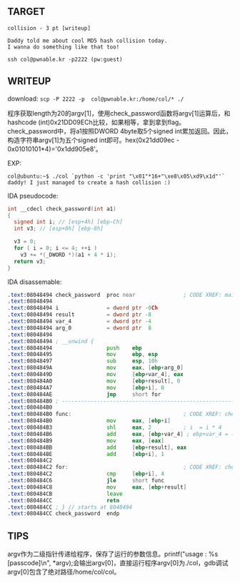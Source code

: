 ## TARGET
```
collision - 3 pt [writeup] 

Daddy told me about cool MD5 hash collision today.
I wanna do something like that too!

ssh col@pwnable.kr -p2222 (pw:guest)
```

## WRITEUP
download:
`scp -P 2222 -p  col@pwnable.kr:/home/col/* ./`

程序获取length为20的argv[1]，使用check_password函数将argv[1]运算后，和hashcode (int)0x21DD09ECh比较，如果相等，拿到拿到flag。check_password中，将a1按照DWORD 4byte取5个signed int累加返回。因此，构造字符串argv[1]为五个signed int即可。hex(0x21dd09ec - 0x01010101*4)='0x1dd905e8'。

EXP: 
```
col@ubuntu:~$ ./col `python -c 'print "\x01"*16+"\xe8\x05\xd9\x1d"'`
daddy! I just managed to create a hash collision :)
```

IDA pseudocode:
```c
int __cdecl check_password(int a1)
{
  signed int i; // [esp+4h] [ebp-Ch]
  int v3; // [esp+8h] [ebp-8h]

  v3 = 0;
  for ( i = 0; i <= 4; ++i )
    v3 += *(_DWORD *)(a1 + 4 * i);
  return v3;
}
```

IDA disassemable:
```asm
.text:08048494 check_password  proc near               ; CODE XREF: main+92↓p
.text:08048494
.text:08048494 i               = dword ptr -0Ch
.text:08048494 result          = dword ptr -8
.text:08048494 var_4           = dword ptr -4
.text:08048494 arg_0           = dword ptr  8
.text:08048494
.text:08048494 ; __unwind {
.text:08048494                 push    ebp
.text:08048495                 mov     ebp, esp
.text:08048497                 sub     esp, 10h
.text:0804849A                 mov     eax, [ebp+arg_0]
.text:0804849D                 mov     [ebp+var_4], eax
.text:080484A0                 mov     [ebp+result], 0
.text:080484A7                 mov     [ebp+i], 0
.text:080484AE                 jmp     short for
.text:080484B0 ; ---------------------------------------------------------------------------
.text:080484B0
.text:080484B0 func:                                   ; CODE XREF: check_password+32↓j
.text:080484B0                 mov     eax, [ebp+i]
.text:080484B3                 shl     eax, 2          ; i  = i * 4
.text:080484B6                 add     eax, [ebp+var_4] ; ebp+var_4 = (char *)&argv[1]
.text:080484B9                 mov     eax, [eax]
.text:080484BB                 add     [ebp+result], eax
.text:080484BE                 add     [ebp+i], 1
.text:080484C2
.text:080484C2 for:                                    ; CODE XREF: check_password+1A↑j
.text:080484C2                 cmp     [ebp+i], 4
.text:080484C6                 jle     short func
.text:080484C8                 mov     eax, [ebp+result]
.text:080484CB                 leave
.text:080484CC                 retn
.text:080484CC ; } // starts at 8048494
.text:080484CC check_password  endp
```

## TIPS
argv作为二级指针传递给程序，保存了运行的参数信息。printf("usage : %s [passcode]\n", *argv);会输出argv[0]，直接运行程序argv[0]为./col，gdb调试argv[0]包含了绝对路径/home/col/col。

